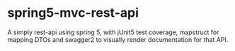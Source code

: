 # spring5-mvc-rest-api
A simply rest-api using spring 5, with jUnit5 test coverage, 
mapstruct for mapping DTOs and swagger2 to visually render documentation for that API.
